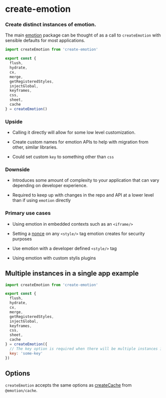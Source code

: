 # create-emotion

### Create distinct instances of emotion.

The main [emotion](https://github.com/emotion-js/emotion/tree/master/packages/emotion) package can be thought of as a call to `createEmotion` with sensible defaults for most applications.

```javascript
import createEmotion from 'create-emotion'

export const {
  flush,
  hydrate,
  cx,
  merge,
  getRegisteredStyles,
  injectGlobal,
  keyframes,
  css,
  sheet,
  cache
} = createEmotion()
```

### Upside

- Calling it directly will allow for some low level customization.

- Create custom names for emotion APIs to help with migration from other, similar libraries.

- Could set custom `key` to something other than `css`

### Downside

- Introduces some amount of complexity to your application that can vary depending on developer experience.

- Required to keep up with changes in the repo and API at a lower level than if using `emotion` directly

### Primary use cases

- Using emotion in embedded contexts such as an `<iframe/>`

- Setting a [nonce](/packages/cache#nonce-string) on any `<style/>` tag emotion creates for security purposes

- Use emotion with a developer defined `<style/>` tag

- Using emotion with custom stylis plugins

## Multiple instances in a single app example

```jsx
import createEmotion from 'create-emotion'

export const {
  flush,
  hydrate,
  cx,
  merge,
  getRegisteredStyles,
  injectGlobal,
  keyframes,
  css,
  sheet,
  cache
} = createEmotion({
  // The key option is required when there will be multiple instances in a single app
  key: 'some-key'
})
```

## Options

`createEmotion` accepts the same options as [createCache](/packages/cache#options) from `@emotion/cache`.
